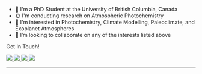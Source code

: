 - 🧪 I'm a PhD Student at the University of British Columbia, Canada
- 🌞 I'm conducting research on Atmospheric Photochemistry
- 🔭 I'm interested in Photochemistry, Climate Modelling, Paleoclimate, and Exoplanet Atmospheres 
- 👯 I’m looking to collaborate on any of the interests listed above
  
<!-- Social Section -->

  Get In Touch!


  <a href="https://linkedin.com/in/keighan-gemmell">
    <img src="https://img.icons8.com/material-outlined/30/689d6a/linkedin.png"/>
  </a>
  <a href="https://github.com/KeighanG/">
    <img src="https://img.icons8.com/material-outlined/30/689d6a/source-code.png"/>
  </a>
  <a href="https://orcid.org/0009-0008-1736-9820">
    <img src="https://img.icons8.com/material-outlined/30/689d6a/camera-addon-identification.png"/>
  </a>
  <a href="mailto:keighan@chem.ubc.ca">
    <img src="https://img.icons8.com/ios-glyphs/30/689d6a/physics.png"/>
  </a>

  
</p>

---

<!--
**KeighanG/KeighanG** is a ✨ _special_ ✨ repository because its `README.md` (this file) appears on your GitHub profile.

Here are some ideas to get you started:


